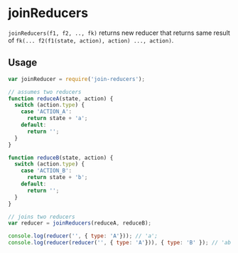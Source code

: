 # joinReducers

`joinReducers(f1, f2, .., fk)` returns new reducer that returns same result of `fk(... f2(f1(state, action), action) ..., action)`.

## Usage

```js
var joinReducer = require('join-reducers');

// assumes two reducers
function reduceA(state, action) {
  switch (action.type) {
    case 'ACTION_A':
      return state + 'a';
    default:
      return '';
  }
}

function reduceB(state, action) {
  switch (action.type) {
    case 'ACTION_B':
      return state + 'b';
    default:
      return '';
  }
}

// joins two reducers
var reducer = joinReducers(reduceA, reduceB);

console.log(reducer('', { type: 'A'})); // 'a';
console.log(reducer(reducer('', { type: 'A'})), { type: 'B' }); // 'ab';
```
